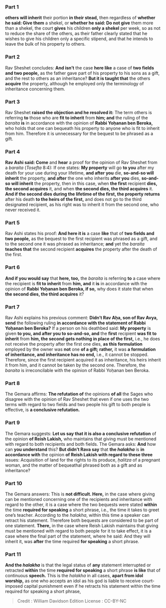
### Part 1
<b>others will inherit</b> their portion <b>in their stead,</b> then regardless of <b>whether he said: Give them</b> a shekel, or <b>whether he said: Do not give</b> them more than a shekel, the court <b>gives</b> his children <b>only a shekel</b> per week, so as not to reduce the share of the others, as their father clearly stated that he wishes to give his children only a specific stipend, and that he intends to leave the bulk of his property to others.

### Part 2
Rav Sheshet concludes: <b>And isn’t</b> the case <b>here like</b> a case of <b>two fields and two people,</b> as the father gave part of his property to his sons as a gift, and the rest to others as an inheritance? <b>But it is taught that</b> the others <b>acquire</b> the property, although he employed only the terminology of inheritance concerning them.

### Part 3
Rav Sheshet <b>raised the objection and he resolved it:</b> The term others is referring <b>to</b> those who are <b>fit to inherit</b> from <b>him; and</b> the ruling of the <i>baraita</i> <b>is</b> in accordance with the opinion of <b>Rabbi Yoḥanan ben Beroka,</b> who holds that one can bequeath his property to anyone who is fit to inherit from him. Therefore it is unnecessary for the bequest to be phrased as a gift.

### Part 4
<b>Rav Ashi said: Come</b> and <b>hear</b> a proof for the opinion of Rav Sheshet from a <i>baraita</i> (<i>Tosefta</i> 8:4): If one states: <b>My property</b> will go <b>to you</b> after my death for your use during your lifetime, <b>and after you</b> die, <b>so-and-so will inherit</b> the property, <b>and after</b> the one who inherits <b>after you</b> dies, <b>so-and-so will inherit</b> the property, then in this case, when <b>the first</b> recipient <b>dies, the second acquires</b> it, and when <b>the second dies, the third acquires</b> it. <b>And if the second dies during the lifetime of the first, the property returns</b> after his death <b>to the heirs of the first,</b> and does not go to the third designated recipient, as his right was to inherit it from the second one, who never received it.

### Part 5
Rav Ashi states his proof: <b>And here it is</b> a case <b>like</b> that of <b>two fields and two people,</b> as the bequest to the first recipient was phrased as a gift, and to the second one it was phrased as inheritance; <b>and</b> yet the <i>baraita</i> <b>teaches that</b> the second recipient <b>acquires</b> the property after the death of the first.

### Part 6
<b>And if you would say</b> that <b>here, too,</b> the <i>baraita</i> is referring <b>to</b> a case where the recipient is <b>fit to inherit</b> from <b>him, and</b> it <b>is</b> in accordance with the opinion of <b>Rabbi Yoḥanan ben Beroka, if so,</b> why does it state that when <b>the second dies, the third acquires</b> it?

### Part 7
Rav Ashi explains his previous comment: <b>Didn’t Rav Aḥa, son of Rav Avya, send</b> the following ruling <b>in accordance with the statement of Rabbi Yoḥanan ben Beroka?</b> If a person on his deathbed said: <b>My property</b> is given <b>to you, and after you to so-and-so, and</b> the <b>first</b> recipient <b>was fit to inherit</b> from <b>him, the second gets nothing in place of the first,</b> i.e., he does not receive the property after the first one dies, <b>as this formulation</b> employed by the owner was <b>not</b> one <b>of a gift; rather,</b> it was <b>a formulation of inheritance, and inheritance has no end,</b> i.e., it cannot be stopped. Therefore, since the first recipient acquired it as inheritance, his heirs inherit it from him, and it cannot be taken by the second one. Therefore, the <i>baraita</i> is irreconcilable with the opinion of Rabbi Yoḥanan ben Beroka.

### Part 8
The Gemara affirms: <b>The refutation of</b> the opinions <b>of all</b> the Sages who disagree with the opinion of Rav Sheshet that even if one uses the two terms with regard to two fields and two people his gift to both people is effective, is <b>a conclusive refutation.</b>

### Part 9
The Gemara suggests: <b>Let us say that it is also a conclusive refutation</b> of the opinion <b>of Reish Lakish,</b> who maintains that giving must be mentioned with regard to both recipients and both fields. The Gemara asks: <b>And</b> how can <b>you understand</b> this? <b>But didn’t Rava say</b> that <b>the <i>halakha</i></b> is <b>in accordance with</b> the opinion <b>of Reish Lakish with regard to these three</b> issues: Acquisition of land for the rights to its produce, <i>ḥalitza</i> of a pregnant woman, and the matter of bequeathal phrased both as a gift and as inheritance?

### Part 10
The Gemara answers: This is <b>not difficult. Here,</b> in the case where giving can be mentioned concerning one of the recipients and inheritance with regard to the other, it is a case where the two bequests were stated <b>within</b> the time <b>required for speaking</b> a short phrase, i.e., the time it takes to greet one’s teacher. According to the <i>halakha</i>, within this time a speaker can retract his statement. Therefore both bequests are considered to be part of one statement. <b>There,</b> in the case where Reish Lakish maintains that giving must be mentioned with regard to both people for it to take effect, it is a case where the final part of the statement, where he said: And they will inherit it, was <b>after</b> the time required <b>for speaking</b> a short phrase.

### Part 11
<b>And the <i>halakha</i></b> is that the legal status of <b>any</b> statement interrupted or retracted <b>within</b> the time <b>required for speaking</b> a short phrase <b>is like</b> that of continuous <b>speech.</b> This is the <i>halakha</i> in all cases, <b>apart from idol worship,</b> as one who accepts an idol as his god is liable to receive court-imposed capital punishment even if he retracts his statement within the time required for speaking a short phrase,

>Credit : William Davidson Edition
>License : CC-BY-NC